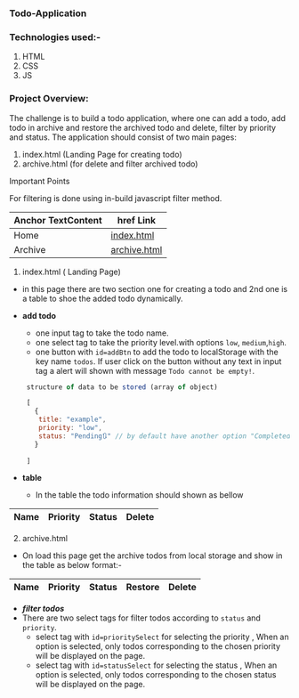 ### Todo-Application

### Technologies used:- 

  1. HTML
  2. CSS
  3. JS

### Project Overview:

The challenge is to build a todo application, where one can add a todo, add todo in archive and restore the archived todo and delete, filter by priority and status. The application should consist of two main pages:

1. index.html (Landing Page for creating todo)
2. archive.html (for delete and filter archived todo)

Important Points

For filtering is done using in-build javascript filter method.

| Anchor TextContent | href Link                    |
| ------------------ | ---------------------------- |
| Home               | [index.html](index.html)     |
| Archive            | [archive.html](archive.html) |

1. index.html ( Landing Page)

- in this page there are two section one for creating a todo and 2nd one is a table to shoe the added todo dynamically.

- **add todo**

  - one input tag to take the todo name.
  - one select tag to take the priority level.with options `low`, `medium`,`high`.
  - one button with `id=addBtn` to add the todo to localStorage with the key name `todos`. If user click on the button without any text  in input tag a alert will shown with message `Todo cannot be empty!`.

  ```javascript
   structure of data to be stored (array of object)

   [
     {
      title: "example",
      priority: "low",
      status: "Pending🔃" // by default have another option "Completed✅"
     }
     
   ]

  ```
- **table**
   - In the table the todo information should shown as bellow

|    Name      |     Priority    |    Status      |     Delete    |    
| ------------ | --------------- | -------------- |   ----------- |

 


2. archive.html

- On load this page get the archive todos from local storage and show in the table as below format:-  

|     Name      |     Priority    |    Status      |    Restore   |      Delete      |
| ------------- | --------------- | -------------- | ------------ | --------------   |


- **_filter todos_**
- There are two select tags for filter todos according to `status` and `priority`.
   - select tag with `id=prioritySelect` for selecting the priority , When an option is selected, only todos corresponding to the chosen priority will be displayed on the page.
   - select tag with `id=statusSelect` for selecting the status , When an option is selected, only todos corresponding to the chosen status will be displayed on the page.




